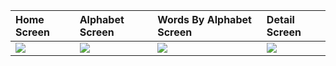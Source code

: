 | Home Screen  | Alphabet Screen  | Words By Alphabet Screen  | Detail Screen |
|:----------|:----------|:----------|:----------|
| ![](https://raw.githubusercontent.com/bdsach/Thai-Dictionary-App/main/thumbnail/01-home.png)    | ![](https://raw.githubusercontent.com/bdsach/Thai-Dictionary-App/main/thumbnail/02-alphabet.png)     | ![](https://raw.githubusercontent.com/bdsach/Thai-Dictionary-App/main/thumbnail/03-wordbyalphabet.png)     | ![](https://raw.githubusercontent.com/bdsach/Thai-Dictionary-App/main/thumbnail/04-detail.png)    |


